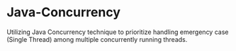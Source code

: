 # Java-Concurrency
Utilizing Java Concurrency technique to prioritize handling emergency case (Single Thread) among multiple concurrently running threads.
